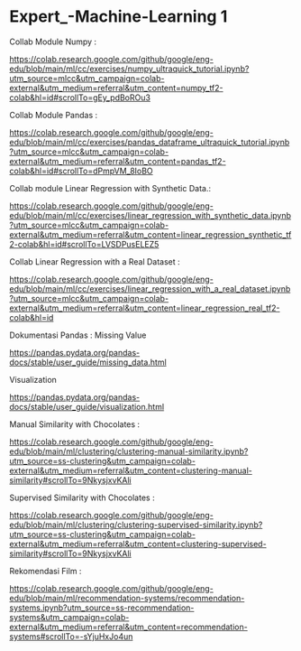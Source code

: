 # Expert_-Machine-Learning 1

Collab Module Numpy :

https://colab.research.google.com/github/google/eng-edu/blob/main/ml/cc/exercises/numpy_ultraquick_tutorial.ipynb?utm_source=mlcc&utm_campaign=colab-external&utm_medium=referral&utm_content=numpy_tf2-colab&hl=id#scrollTo=gEy_pdBoROu3

Collab Module Pandas :

https://colab.research.google.com/github/google/eng-edu/blob/main/ml/cc/exercises/pandas_dataframe_ultraquick_tutorial.ipynb?utm_source=mlcc&utm_campaign=colab-external&utm_medium=referral&utm_content=pandas_tf2-colab&hl=id#scrollTo=dPmpVM_8IoBO

Collab module Linear Regression with Synthetic Data.:

https://colab.research.google.com/github/google/eng-edu/blob/main/ml/cc/exercises/linear_regression_with_synthetic_data.ipynb?utm_source=mlcc&utm_campaign=colab-external&utm_medium=referral&utm_content=linear_regression_synthetic_tf2-colab&hl=id#scrollTo=LVSDPusELEZ5

Collab Linear Regression with a Real Dataset :

https://colab.research.google.com/github/google/eng-edu/blob/main/ml/cc/exercises/linear_regression_with_a_real_dataset.ipynb?utm_source=mlcc&utm_campaign=colab-external&utm_medium=referral&utm_content=linear_regression_real_tf2-colab&hl=id

Dokumentasi Pandas : Missing Value 

https://pandas.pydata.org/pandas-docs/stable/user_guide/missing_data.html

Visualization

https://pandas.pydata.org/pandas-docs/stable/user_guide/visualization.html

Manual Similarity with Chocolates :

https://colab.research.google.com/github/google/eng-edu/blob/main/ml/clustering/clustering-manual-similarity.ipynb?utm_source=ss-clustering&utm_campaign=colab-external&utm_medium=referral&utm_content=clustering-manual-similarity#scrollTo=9NkysjxvKAli

 Supervised Similarity with Chocolates :
 
 https://colab.research.google.com/github/google/eng-edu/blob/main/ml/clustering/clustering-supervised-similarity.ipynb?utm_source=ss-clustering&utm_campaign=colab-external&utm_medium=referral&utm_content=clustering-supervised-similarity#scrollTo=9NkysjxvKAli
 
 Rekomendasi Film :
 
 https://colab.research.google.com/github/google/eng-edu/blob/main/ml/recommendation-systems/recommendation-systems.ipynb?utm_source=ss-recommendation-systems&utm_campaign=colab-external&utm_medium=referral&utm_content=recommendation-systems#scrollTo=-sYjuHxJo4un
